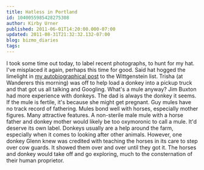 ```yaml
---
title: Hatless in Portland
id: 1040055985428275308
author: Kirby Urner
published: 2011-06-01T14:20:00.000-07:00
updated: 2011-08-31T21:32:32.132-07:00
blog: bizmo_diaries
tags: 
---
```


I took some time out today, to label recent photographs, to hunt for my hat.  I've misplaced it again, perhaps this time for good.  Said hat hogged the limelight in [my autobiographical post](http://groups.yahoo.com/group/Wittrs/message/6823) to the Wittgenstein list. Trisha (at Wanderers this morning) was off to help load a donkey into a pickup truck and that got us all talking and Googling.  What's a mule anyway?  Jim Buxton had more experience with donkeys.  The dad is always the donkey it seems.  If the mule is fertile, it's because she might get pregnant.  Guy mules have no track record of fathering.  Mules bond well with horses, especially mother figures.  Many attractive features. A non-sterile male mule with a horse father and donkey mother would likely be too oxymoronic to call a mule.  It'd deserve its own label. Donkeys usually are a help around the farm, especially when it comes to looking after other animals.  However, one donkey Glenn knew was credited with teaching the horses in its care to step over cow guards.  It showed them over and over until they got it.  The horses and donkey would take off and go exploring, much to the consternation of their human proprietor.